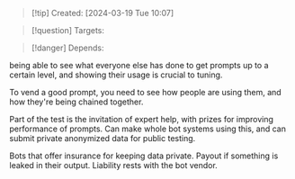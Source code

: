 
>[!tip] Created: [2024-03-19 Tue 10:07]

>[!question] Targets: 

>[!danger] Depends: 

being able to see what everyone else has done to get prompts up to a certain level, and showing their usage is crucial to tuning.

To vend a good prompt, you need to see how people are using them, and how they're being chained together.

Part of the test is the invitation of expert help, with prizes for improving performance of prompts.  Can make whole bot systems using this, and can submit private anonymized data for public testing.

Bots that offer insurance for keeping data private.  Payout if something is leaked in their output.  Liability rests with the bot vendor.